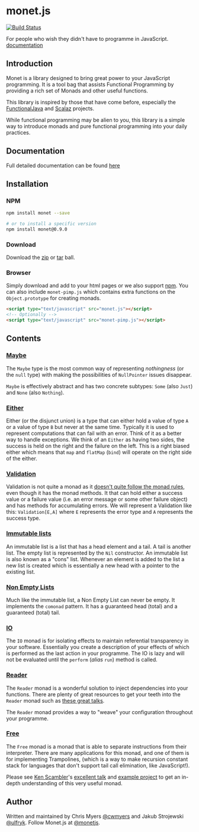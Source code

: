 # monet.js

[![Build Status](https://travis-ci.org/monet/monet.js.png)](https://travis-ci.org/monet/monet.js)

For people who wish they didn't have to programme in JavaScript. [documentation](docs/README.md)

## Introduction

Monet is a library designed to bring great power to your JavaScript programming. It is a tool bag that assists Functional Programming by providing a rich set of Monads and other useful functions.

This library is inspired by those that have come before, especially the [FunctionalJava][functionalJava] and [Scalaz][scalaz] projects.

While functional programming may be alien to you, this library is a simple way to introduce monads and pure functional programming into your daily practices.

## Documentation

Full detailed documentation can be found [here](docs/README.md)

## Installation

### NPM

```bash
npm install monet --save

# or to install a specific version
npm install monet@0.9.0
```

### Download

Download the [zip][gitZip] or [tar][gitTar] ball.

### Browser

Simply download and add to your html pages or we also support [npm]. You can also include `monet-pimp.js` which contains extra functions on the `Object.prototype` for creating monads.

```html
<script type="text/javascript" src="monet.js"></script>
<!-- Optionally -->
<script type="text/javascript" src="monet-pimp.js"></script>
```

## Contents

### [Maybe](docs/MAYBE.md)

The `Maybe` type is the most common way of representing *nothingness* (or the `null` type) with making the possibilities of `NullPointer` issues disappear.

`Maybe` is effectively abstract and has two concrete subtypes: `Some` (also `Just`) and `None` (also `Nothing`).

### [Either](docs/EITHER.md)

Either (or the disjunct union) is a type that can either hold a value of type `A` or a value of type `B` but never at the same time. Typically it is used to represent computations that can fail with an error. Think of it as a better way to handle exceptions. We think of an `Either` as having two sides, the success is held on the right and the failure on the left. This is a right biased either which means that `map` and `flatMap` (`bind`) will operate on the right side of the either.

### [Validation](docs/VALIDATION.md)

Validation is not quite a monad as it [doesn't quite follow the monad rules](http://stackoverflow.com/questions/12211776/why-isnt-validation-a-monad-scalaz7), even though it has the monad methods. It that can hold either a success value or a failure value (i.e. an error message or some other failure object) and has methods for accumulating errors. We will represent a Validation like this: `Validation[E,A]` where `E` represents the error type and `A` represents the success type.

### [Immutable lists](docs/LIST.md)

An immutable list is a list that has a head element and a tail. A tail is another list. The empty list is represented by the `Nil` constructor. An immutable list is also known as a "cons" list. Whenever an element is added to the list a new list is created which is essentially a new head with a pointer to the existing list.

### [Non Empty Lists](docs/NEL.md)

Much like the immutable list, a Non Empty List can never be empty. It implements the `comonad` pattern. It has a guaranteed head (total)
and a guaranteed (total) tail.

### [IO](docs/IO.md)

The `IO` monad is for isolating effects to maintain referential transparency in your software. Essentially you create a description of your effects of which is performed as the last action in your programme. The IO is lazy and will not be evaluated until the `perform` (*alias* `run`) method is called.

### [Reader](docs/READER.md)

The `Reader` monad is a wonderful solution to inject dependencies into your functions. There are plenty of great resources to get your
teeth into the `Reader` monad such as [these great talks](http://functionaltalks.org/tags/#reader%20monad).

The `Reader` monad provides a way to "weave" your configuration throughout your programme.

### [Free](docs/FREE.md)

The `Free` monad is a monad that is able to separate instructions from their interpreter. There are many applications for this monad, and one of them is for implementing Trampolines, (which is a way to make recursion constant stack for languages that don't support tail call elimination, like JavaScript!).

Please see [Ken Scambler](http://twitter.com/KenScambler)'s [excellent talk](http://www.slideshare.net/kenbot/running-free-with-the-monads) and [example project](https://github.com/kenbot/free) to get an in-depth understanding of this very useful monad.

## Author

Written and maintained by Chris Myers [@cwmyers](https://twitter.com/cwmyers) and Jakub Strojewski [@ulfryk](https://twitter.com/ulfryk). Follow Monet.js at [@monetjs](http://twitter.com/monetjs).

[functionalJava]: http://functionaljava.org/
[gitZip]: https://github.com/monet/monet.js/archive/v0.9.0.zip
[gitTar]: https://github.com/monet/monet.js/archive/v0.9.0.tar.gz
[npm]: https://www.npmjs.com/
[scalaz]: https://github.com/scalaz/scalaz
